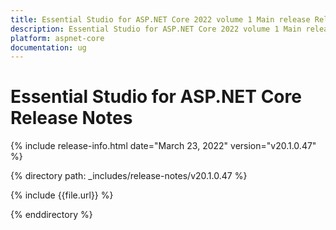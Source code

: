 ```yaml
---
title: Essential Studio for ASP.NET Core 2022 volume 1 Main release Release Notes  
description: Essential Studio for ASP.NET Core 2022 volume 1 Main release Release Notes  
platform: aspnet-core
documentation: ug
---
```


# Essential Studio for ASP.NET Core  Release Notes  

{% include release-info.html date="March 23, 2022"  version="v20.1.0.47" %} 

{% directory path: _includes/release-notes/v20.1.0.47 %}

{% include {{file.url}} %}

{% enddirectory %}